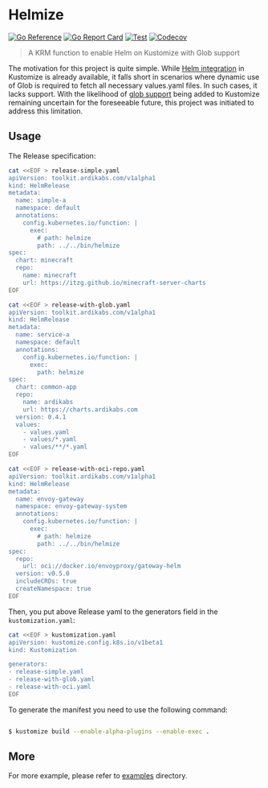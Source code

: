 # Helmize

[![Go Reference](https://pkg.go.dev/badge/github.com/ardikabs/helmize.svg)](https://pkg.go.dev/github.com/ardikabs/helmize)
[![Go Report Card](https://goreportcard.com/badge/github.com/ardikabs/helmize)](https://goreportcard.com/report/github.com/ardikabs/helmize)
[![Test](https://github.com/ardikabs/helmize/actions/workflows/test.yaml/badge.svg?branch=main)](https://github.com/ardikabs/helmize/actions/workflows/test.yaml)
[![Codecov](https://codecov.io/gh/ardikabs/helmize/branch/main/graph/badge.svg)](https://codecov.io/gh/ardikabs/helmize)

> A KRM function to enable Helm on Kustomize with Glob support

The motivation for this project is quite simple. While [Helm integration](https://kubectl.docs.kubernetes.io/references/kustomize/builtins/#_helmchartinflationgenerator_) in Kustomize is already available, it falls short in scenarios where dynamic use of Glob is required to fetch all necessary values.yaml files. In such cases, it lacks support.
With the likelihood of [glob support](https://github.com/kubernetes-sigs/kustomize/issues/119) being added to Kustomize remaining uncertain for the foreseeable future, this project was initiated to address this limitation.

## Usage

The Release specification:

```bash
cat <<EOF > release-simple.yaml
apiVersion: toolkit.ardikabs.com/v1alpha1
kind: HelmRelease
metadata:
  name: simple-a
  namespace: default
  annotations:
    config.kubernetes.io/function: |
      exec:
        # path: helmize
        path: ../../bin/helmize
spec:
  chart: minecraft
  repo:
    name: minecraft
    url: https://itzg.github.io/minecraft-server-charts
EOF

cat <<EOF > release-with-glob.yaml
apiVersion: toolkit.ardikabs.com/v1alpha1
kind: HelmRelease
metadata:
  name: service-a
  namespace: default
  annotations:
    config.kubernetes.io/function: |
      exec:
        path: helmize
spec:
  chart: common-app
  repo:
    name: ardikabs
    url: https://charts.ardikabs.com
  version: 0.4.1
  values:
    - values.yaml
    - values/*.yaml
    - values/**/*.yaml
EOF

cat <<EOF > release-with-oci-repo.yaml
apiVersion: toolkit.ardikabs.com/v1alpha1
kind: HelmRelease
metadata:
  name: envoy-gateway
  namespace: envoy-gateway-system
  annotations:
    config.kubernetes.io/function: |
      exec:
        # path: helmize
        path: ../../bin/helmize
spec:
  repo:
    url: oci://docker.io/envoyproxy/gateway-helm
  version: v0.5.0
  includeCRDs: true
  createNamespace: true
EOF
```

Then, you put above Release yaml to the generators field in the `kustomization.yaml`:

```bash
cat <<EOF > kustomization.yaml
apiVersion: kustomize.config.k8s.io/v1beta1
kind: Kustomization

generators:
- release-simple.yaml
- release-with-glob.yaml
- release-with-oci.yaml
EOF
```

To generate the manifest you need to use the following command:
```bash

$ kustomize build --enable-alpha-plugins --enable-exec .

```

## More

For more example, please refer to [examples](./examples) directory.
